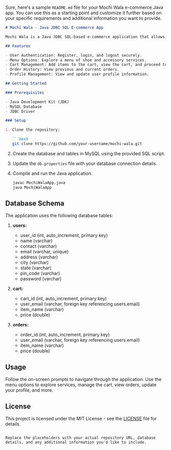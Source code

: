Sure, here's a sample `README.md` file for your Mochi Wala e-commerce Java app. You can use this as a starting point and customize it further based on your specific requirements and additional information you want to provide.

```markdown
# Mochi Wala - Java JDBC SQL E-commerce App

Mochi Wala is a Java JDBC SQL-based e-commerce application that allows users to explore and purchase various shoe and accessory services. The app focuses on providing a personalized shopping experience for users.

## Features

- User Authentication: Register, login, and logout securely.
- Menu Options: Explore a menu of shoe and accessory services.
- Cart Management: Add items to the cart, view the cart, and proceed to buy.
- Order History: View previous and current orders.
- Profile Management: View and update user profile information.

## Getting Started

### Prerequisites

- Java Development Kit (JDK)
- MySQL Database
- JDBC Driver

### Setup

1. Clone the repository:

   ```bash
   git clone https://github.com/your-username/mochi-wala.git
   ```

2. Create the database and tables in MySQL using the provided SQL script.

3. Update the `db.properties` file with your database connection details.

4. Compile and run the Java application.

   ```bash
   javac MochiWalaApp.java
   java MochiWalaApp
   ```

## Database Schema

The application uses the following database tables:

1. **users:**
   - user_id (int, auto_increment, primary key)
   - name (varchar)
   - contact (varchar)
   - email (varchar, unique)
   - address (varchar)
   - city (varchar)
   - state (varchar)
   - pin_code (varchar)
   - password (varchar)

2. **cart:**
   - cart_id (int, auto_increment, primary key)
   - user_email (varchar, foreign key referencing users.email)
   - item_name (varchar)
   - price (double)

3. **orders:**
   - order_id (int, auto_increment, primary key)
   - user_email (varchar, foreign key referencing users.email)
   - item_name (varchar)
   - price (double)

## Usage

Follow the on-screen prompts to navigate through the application. Use the menu options to explore services, manage the cart, view orders, update your profile, and more.

## License

This project is licensed under the MIT License - see the [LICENSE](LICENSE) file for details.
```

Replace the placeholders with your actual repository URL, database details, and any additional information you'd like to include.
